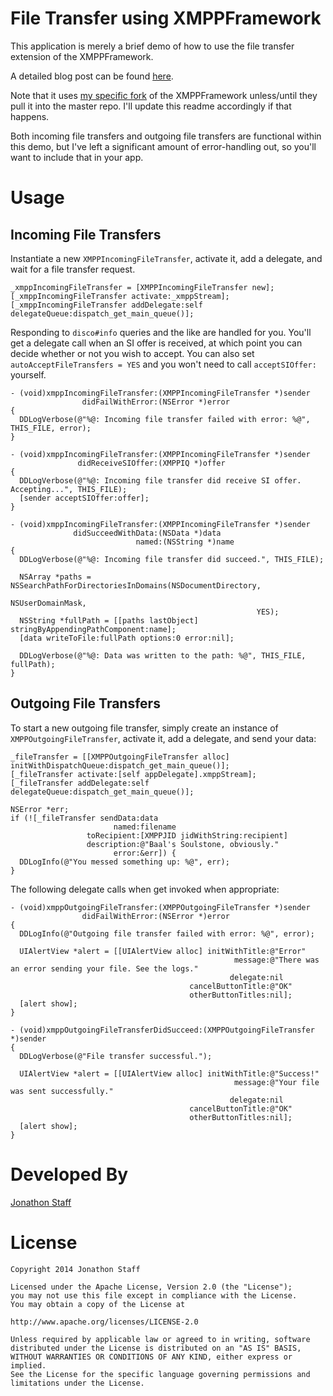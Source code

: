 File Transfer using XMPPFramework
=================================

This application is merely a brief demo of how to use the file transfer extension of the XMPPFramework.

A detailed blog post can be found [here](jonathonstaff.com/tackling-file-transfers-with-the-xmppframework/).

Note that it uses [my specific fork](https://github.com/jonstaff/XMPPFramework) of the XMPPFramework unless/until they pull it into the master repo.  I'll update this readme accordingly if that happens.

Both incoming file transfers and outgoing file transfers are functional within this demo, but I've left a significant amount of error-handling out, so you'll want to include that in your app.

Usage
=====

Incoming File Transfers
-----------------------

Instantiate a new `XMPPIncomingFileTransfer`, activate it, add a delegate, and wait for a file transfer request.

```objc
_xmppIncomingFileTransfer = [XMPPIncomingFileTransfer new];
[_xmppIncomingFileTransfer activate:_xmppStream];
[_xmppIncomingFileTransfer addDelegate:self delegateQueue:dispatch_get_main_queue()];
```

Responding to `disco#info` queries and the like are handled for you.  You'll get a delegate call when an SI offer is received, at which point you can decide whether or not you wish to accept.  You can also set `autoAcceptFileTransfers = YES` and you won't need to call `acceptSIOffer:` yourself.

```objc
- (void)xmppIncomingFileTransfer:(XMPPIncomingFileTransfer *)sender
                didFailWithError:(NSError *)error
{
  DDLogVerbose(@"%@: Incoming file transfer failed with error: %@", THIS_FILE, error);
}

- (void)xmppIncomingFileTransfer:(XMPPIncomingFileTransfer *)sender
               didReceiveSIOffer:(XMPPIQ *)offer
{
  DDLogVerbose(@"%@: Incoming file transfer did receive SI offer. Accepting...", THIS_FILE);
  [sender acceptSIOffer:offer];
}

- (void)xmppIncomingFileTransfer:(XMPPIncomingFileTransfer *)sender
              didSucceedWithData:(NSData *)data
                            named:(NSString *)name
{
  DDLogVerbose(@"%@: Incoming file transfer did succeed.", THIS_FILE);

  NSArray *paths = NSSearchPathForDirectoriesInDomains(NSDocumentDirectory,
                                                       NSUserDomainMask,
                                                       YES);
  NSString *fullPath = [[paths lastObject] stringByAppendingPathComponent:name];
  [data writeToFile:fullPath options:0 error:nil];

  DDLogVerbose(@"%@: Data was written to the path: %@", THIS_FILE, fullPath);
}
```

Outgoing File Transfers
-----------------------

To start a new outgoing file transfer, simply create an instance of `XMPPOutgoingFileTransfer`, activate it, add a delegate, and send your data:

```objc
_fileTransfer = [[XMPPOutgoingFileTransfer alloc] initWithDispatchQueue:dispatch_get_main_queue()];
[_fileTransfer activate:[self appDelegate].xmppStream];
[_fileTransfer addDelegate:self delegateQueue:dispatch_get_main_queue()];

NSError *err;
if (![_fileTransfer sendData:data
                       named:filename
                 toRecipient:[XMPPJID jidWithString:recipient]
                 description:@"Baal's Soulstone, obviously."
                       error:&err]) {
  DDLogInfo(@"You messed something up: %@", err);
}
```

The following delegate calls when get invoked when appropriate:

```objc
- (void)xmppOutgoingFileTransfer:(XMPPOutgoingFileTransfer *)sender
                didFailWithError:(NSError *)error
{
  DDLogInfo(@"Outgoing file transfer failed with error: %@", error);

  UIAlertView *alert = [[UIAlertView alloc] initWithTitle:@"Error"
                                                  message:@"There was an error sending your file. See the logs."
                                                 delegate:nil
                                        cancelButtonTitle:@"OK"
                                        otherButtonTitles:nil];
  [alert show];
}

- (void)xmppOutgoingFileTransferDidSucceed:(XMPPOutgoingFileTransfer *)sender
{
  DDLogVerbose(@"File transfer successful.");

  UIAlertView *alert = [[UIAlertView alloc] initWithTitle:@"Success!"
                                                  message:@"Your file was sent successfully."
                                                 delegate:nil
                                        cancelButtonTitle:@"OK"
                                        otherButtonTitles:nil];
  [alert show];
}
```

Developed By
============

[Jonathon Staff](http://jonathonstaff.com)


License
=======

    Copyright 2014 Jonathon Staff

    Licensed under the Apache License, Version 2.0 (the "License");
    you may not use this file except in compliance with the License.
    You may obtain a copy of the License at

    http://www.apache.org/licenses/LICENSE-2.0

    Unless required by applicable law or agreed to in writing, software
    distributed under the License is distributed on an "AS IS" BASIS,
    WITHOUT WARRANTIES OR CONDITIONS OF ANY KIND, either express or implied.
    See the License for the specific language governing permissions and
    limitations under the License.
